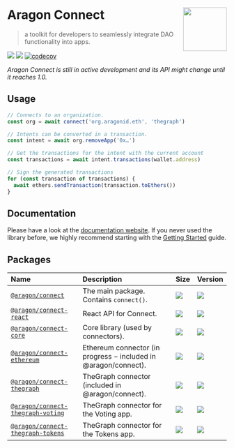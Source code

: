 # Aragon Connect [<img height="100" align="right" alt="" src="https://user-images.githubusercontent.com/36158/85128259-d201f100-b228-11ea-9770-76ae86cc98b3.png">](https://connect.aragon.org/)

> a toolkit for developers to seamlessly integrate DAO functionality into apps.

[![](https://img.shields.io/github/package-json/v/aragon/connect?label=npm)](https://www.npmjs.com/package/@aragon/connect) [![](https://img.shields.io/bundlephobia/minzip/@aragon/connect)](https://bundlephobia.com/result?p=@aragon/connect) [![codecov](https://codecov.io/gh/aragon/connect/branch/master/graph/badge.svg)](https://codecov.io/gh/aragon/connect)

_Aragon Connect is still in active development and its API might change until it reaches 1.0._

## Usage

```javascript
// Connects to an organization.
const org = await connect('org.aragonid.eth', 'thegraph')

// Intents can be converted in a transaction.
const intent = await org.removeApp('0x…')

// Get the transactions for the intent with the current account
const transactions = await intent.transactions(wallet.address)

// Sign the generated transactions
for (const transaction of transactions) {
  await ethers.sendTransaction(transaction.toEthers())
}
```

## Documentation

Please have a look at the [documentation website](https://connect.aragon.org/). If you never used the library before, we highly recommend starting with the [Getting Started](https://connect.aragon.org/guides/getting-started) guide.

## Packages

| Name                                                                  | Description                                                       | Size                                                                                                                                                 | Version                                                                                                                            |
| :-------------------------------------------------------------------- | :---------------------------------------------------------------- | :--------------------------------------------------------------------------------------------------------------------------------------------------- | :--------------------------------------------------------------------------------------------------------------------------------- |
| [`@aragon/connect`](packages/connect)                                 | The main package. Contains `connect()`.                           | [![](https://img.shields.io/bundlephobia/minzip/@aragon/connect)](https://bundlephobia.com/result?p=@aragon/connect)                                 | [![](https://img.shields.io/npm/v/@aragon/connect)](https://www.npmjs.com/package/@aragon/connect)                                 |
| [`@aragon/connect-react`](packages/connect-react)                     | React API for Connect.                                            | [![](https://img.shields.io/bundlephobia/minzip/@aragon/connect-react)](https://bundlephobia.com/result?p=@aragon/connect-react)                     | [![](https://img.shields.io/npm/v/@aragon/connect-react)](https://www.npmjs.com/package/@aragon/connect-react)                     |
| [`@aragon/connect-core`](packages/connect-core)                       | Core library \(used by connectors\).                              | [![](https://img.shields.io/bundlephobia/minzip/@aragon/connect-core)](https://bundlephobia.com/result?p=@aragon/connect-core)                       | [![](https://img.shields.io/npm/v/@aragon/connect-core)](https://www.npmjs.com/package/@aragon/connect-core)                       |
| [`@aragon/connect-ethereum`](packages/connect-ethereum)               | Ethereum connector \(in progress − included in @aragon/connect\). | [![](https://img.shields.io/bundlephobia/minzip/@aragon/connect-ethereum)](https://bundlephobia.com/result?p=@aragon/connect-ethereum)               | [![](https://img.shields.io/npm/v/@aragon/connect-ethereum)](https://www.npmjs.com/package/@aragon/connect-ethereum)               |
| [`@aragon/connect-thegraph`](packages/connect-thegraph)               | TheGraph connector \(included in @aragon/connect\).               | [![](https://img.shields.io/bundlephobia/minzip/@aragon/connect-thegraph)](https://bundlephobia.com/result?p=@aragon/connect-thegraph)               | [![](https://img.shields.io/npm/v/@aragon/connect-thegraph)](https://www.npmjs.com/package/@aragon/connect-thegraph)               |
| [`@aragon/connect-thegraph-voting`](packages/connect-thegraph-voting) | TheGraph connector for the Voting app.                            | [![](https://img.shields.io/bundlephobia/minzip/@aragon/connect-thegraph-voting)](https://bundlephobia.com/result?p=@aragon/connect-thegraph-voting) | [![](https://img.shields.io/npm/v/@aragon/connect-thegraph-voting)](https://www.npmjs.com/package/@aragon/connect-thegraph-voting) |
| [`@aragon/connect-thegraph-tokens`](packages/connect-thegraph-tokens) | TheGraph connector for the Tokens app.                            | [![](https://img.shields.io/bundlephobia/minzip/@aragon/connect-thegraph-tokens)](https://bundlephobia.com/result?p=@aragon/connect-thegraph-tokens) | [![](https://img.shields.io/npm/v/@aragon/connect-thegraph-tokens)](https://www.npmjs.com/package/@aragon/connect-thegraph-tokens) |
